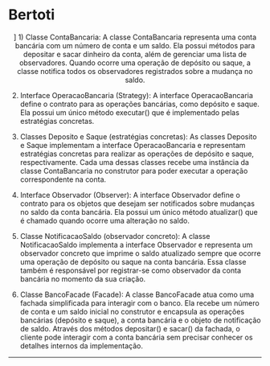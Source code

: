 # Bertoti
  <p align="center">]
  1) Classe ContaBancaria:
  A classe ContaBancaria representa uma conta bancária com um número de conta e um saldo. Ela possui métodos para depositar e sacar dinheiro da conta, além de gerenciar uma lista de observadores. Quando ocorre uma operação de depósito ou saque, a classe notifica todos os observadores registrados sobre a mudança no saldo.

  2) Interface OperacaoBancaria (Strategy):
  A interface OperacaoBancaria define o contrato para as operações bancárias, como depósito e saque. Ela possui um único método executar() que é implementado pelas estratégias concretas.

  3) Classes Deposito e Saque (estratégias concretas):
  As classes Deposito e Saque implementam a interface OperacaoBancaria e representam estratégias concretas para realizar as operações de depósito e saque, respectivamente. Cada uma dessas classes recebe uma instância da classe ContaBancaria no construtor para poder executar a operação correspondente na conta.

  4) Interface Observador (Observer):
  A interface Observador define o contrato para os objetos que desejam ser notificados sobre mudanças no saldo da conta bancária. Ela possui um único método atualizar() que é chamado quando ocorre uma alteração no saldo.

  5) Classe NotificacaoSaldo (observador concreto):
  A classe NotificacaoSaldo implementa a interface Observador e representa um observador concreto que imprime o saldo atualizado sempre que ocorre uma operação de depósito ou saque na conta bancária. Essa classe também é responsável por registrar-se como observador da conta bancária no momento da sua criação.

  6) Classe BancoFacade (Facade):
  A classe BancoFacade atua como uma fachada simplificada para interagir com o banco. Ela recebe um número de conta e um saldo inicial no construtor e encapsula as operações bancárias (depósito e saque), a conta bancária e o objeto de notificação de saldo. Através dos métodos depositar() e sacar() da fachada, o cliente pode interagir com a conta bancária sem precisar conhecer os detalhes internos da implementação.
  </p>
  <hr/>

